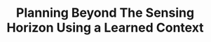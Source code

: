 ---
title: "Planning Beyond The Sensing Horizon Using a Learned Context"
authors: "Michael Everett, Justin Miller, Jonathan P. How"
venue: "IEEE/RSJ International Conference on Intelligent Robots and Systems (IROS)"
year: "2019"
status: "published"
arxiv: "https://arxiv.org/pdf/1908.09171.pdf"
official_link: ""
doi: ""
volume: "N/A"
number: "N/A"
pages: ""
publisher: ""
month: "11"
address: "Macau, China"
type: "conference"
school: "N/A"
awards: "Winner: Best Paper Award on Cognitive Robotics"
notes: ""
include_on_website: true
image: "dc2g_architecture.png"
links_to_code: "https://github.com/mit-acl/dc2g"
links_to_video: "https://www.youtube.com/watch?v=yVlnbqEFct0"
collection: publications
permalink: /publication/2019-11-Everett19_IROS.html
---